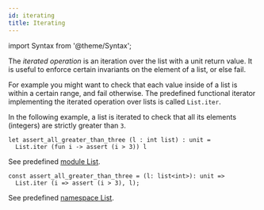 ```yaml
---
id: iterating
title: Iterating
---
```


import Syntax from '@theme/Syntax';

The *iterated operation* is an iteration over the list with a unit
return value. It is useful to enforce certain invariants on the
element of a list, or else fail.

For example you might want to check that each value inside of a list
is within a certain range, and fail otherwise. The predefined
functional iterator implementing the iterated operation over lists is
called `List.iter`.

In the following example, a list is iterated to check that all its
elements (integers) are strictly greater than `3`.

<Syntax syntax="cameligo">

```cameligo group=iterating_lists
let assert_all_greater_than_three (l : int list) : unit =
  List.iter (fun i -> assert (i > 3)) l
```

See predefined
[module List](../reference/list-reference/?lang=cameligo).

</Syntax>

<Syntax syntax="jsligo">

```jsligo group=iterating_lists
const assert_all_greater_than_three = (l: list<int>): unit =>
  List.iter (i => assert (i > 3), l);
```

See predefined
[namespace List](../reference/list-reference/?lang=jsligo).

</Syntax>
